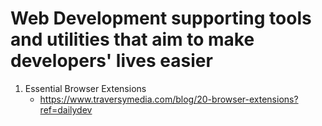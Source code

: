# Web Development supporting tools and utilities that aim to make developers' lives easier

1. Essential Browser Extensions
   - https://www.traversymedia.com/blog/20-browser-extensions?ref=dailydev
